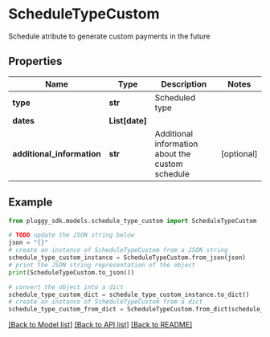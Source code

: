 # ScheduleTypeCustom

Schedule atribute to generate custom payments in the future

## Properties

Name | Type | Description | Notes
------------ | ------------- | ------------- | -------------
**type** | **str** | Scheduled type | 
**dates** | **List[date]** |  | 
**additional_information** | **str** | Additional information about the custom schedule | [optional] 

## Example

```python
from pluggy_sdk.models.schedule_type_custom import ScheduleTypeCustom

# TODO update the JSON string below
json = "{}"
# create an instance of ScheduleTypeCustom from a JSON string
schedule_type_custom_instance = ScheduleTypeCustom.from_json(json)
# print the JSON string representation of the object
print(ScheduleTypeCustom.to_json())

# convert the object into a dict
schedule_type_custom_dict = schedule_type_custom_instance.to_dict()
# create an instance of ScheduleTypeCustom from a dict
schedule_type_custom_from_dict = ScheduleTypeCustom.from_dict(schedule_type_custom_dict)
```
[[Back to Model list]](../README.md#documentation-for-models) [[Back to API list]](../README.md#documentation-for-api-endpoints) [[Back to README]](../README.md)



